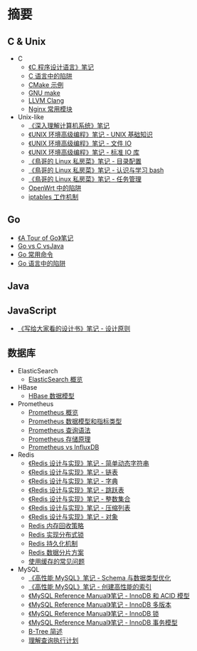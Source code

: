 # 摘要

## C & Unix

- C
  - [《C 程序设计语言》笔记](<C & Unix/C/《C 程序设计语言》笔记.md>)
  - [C 语言中的陷阱](<C & Unix/C/C 语言中的陷阱.md>)
  - [CMake 示例](<C & Unix/C/CMake 示例.md>)
  - [GNU make](<C & Unix/C/GNU make.md>)
  - [LLVM Clang](<C & Unix/C/LLVM Clang.md>)
  - [Nginx 常用模块](<C & Unix/C/Nginx 常用模块.md>)
- Unix-like
  - [《深入理解计算机系统》笔记](<C & Unix/Unix-like/《深入理解计算机系统》笔记.md>)
  - [《UNIX 环境高级编程》笔记 - UNIX 基础知识](<C & Unix/Unix-like/《UNIX 环境高级编程》笔记 - UNIX 基础知识.md>)
  - [《UNIX 环境高级编程》笔记 - 文件 IO](<C & Unix/Unix-like/《UNIX 环境高级编程》笔记 - 文件 IO.md>)
  - [《UNIX 环境高级编程》笔记 - 标准 IO 库](<C & Unix/Unix-like/《UNIX 环境高级编程》笔记 - 标准 IO 库.md>)
  - [《鳥哥的 Linux 私房菜》笔记 - 目录配置](<C & Unix/Unix-like/《鳥哥的 Linux 私房菜》笔记 - 目录配置.md>)
  - [《鳥哥的 Linux 私房菜》笔记 - 认识与学习 bash](<C & Unix/Unix-like/《鳥哥的 Linux 私房菜》笔记 - 认识与学习 bash.md>)
  - [《鳥哥的 Linux 私房菜》笔记 - 任务管理](<C & Unix/Unix-like/《鳥哥的 Linux 私房菜》笔记 - 任务管理.md>)
  - [OpenWrt 中的陷阱](<C & Unix/Unix-like/OpenWrt 中的陷阱.md>)
  - [iptables 工作机制](<C & Unix/Unix-like/iptables 工作机制.md>)

## Go

- [《A Tour of Go》笔记](<Go/《A Tour of Go》笔记.md>)
- [Go vs C vsJava](<Go/Go vs C vsJava.md>)
- [Go 常用命令](<Go/Go 常用命令.md>)
- [Go 语言中的陷阱](<Go/Go 语言中的陷阱.md>)

## Java

## JavaScript

- [《写给大家看的设计书》笔记 - 设计原则](<JavaScript/《写给大家看的设计书》笔记 - 设计原则.md>)

## 数据库

- ElasticSearch
  - [ElasticSearch 概览](<数据库/ElasticSearch/ElasticSearch 概览.md>)
- HBase
  - [HBase 数据模型](<数据库/HBase/HBase 数据模型.md>)
- Prometheus
  - [Prometheus 概览](<数据库/Prometheus/Prometheus 概览.md>)
  - [Prometheus 数据模型和指标类型](<数据库/Prometheus/Prometheus 数据模型和指标类型.md>)
  - [Prometheus 查询语法](<数据库/Prometheus/Prometheus 查询语法.md>)
  - [Prometheus 存储原理](<数据库/Prometheus/Prometheus 存储原理.md>)
  - [Prometheus vs InfluxDB](<数据库/Prometheus/Prometheus vs InfluxDB.md>)
- Redis
  - [《Redis 设计与实现》笔记 - 简单动态字符串](<数据库/Redis/《Redis 设计与实现》笔记 - 简单动态字符串.md>)
  - [《Redis 设计与实现》笔记 - 链表](<数据库/Redis/《Redis 设计与实现》笔记 - 链表.md>)
  - [《Redis 设计与实现》笔记 - 字典](<数据库/Redis/《Redis 设计与实现》笔记 - 字典.md>)
  - [《Redis 设计与实现》笔记 - 跳跃表](<数据库/Redis/《Redis 设计与实现》笔记 - 跳跃表.md>)
  - [《Redis 设计与实现》笔记 - 整数集合](<数据库/Redis/《Redis 设计与实现》笔记 - 整数集合.md>)
  - [《Redis 设计与实现》笔记 - 压缩列表](<数据库/Redis/《Redis 设计与实现》笔记 - 压缩列表.md>)
  - [《Redis 设计与实现》笔记 - 对象](<数据库/Redis/《Redis 设计与实现》笔记 - 对象.md>)
  - [Redis 内存回收策略](<数据库/Redis/Redis 内存回收策略.md>)
  - [Redis 实现分布式锁](<数据库/Redis/Redis 实现分布式锁.md>)
  - [Redis 持久化机制](<数据库/Redis/Redis 持久化机制.md>)
  - [Redis 数据分片方案](<数据库/Redis/Redis 数据分片方案.md>)
  - [使用缓存的常见问题](数据库/Redis/使用缓存的常见问题.md)
- MySQL
  - [《高性能 MySQL》笔记 - Schema 与数据类型优化](<数据库/MySQL/《高性能 MySQL》笔记 - Schema 与数据类型优化.md>)
  - [《高性能 MySQL》笔记 - 创建高性能的索引](<数据库/MySQL/《高性能 MySQL》笔记 - 创建高性能的索引.md>)
  - [《MySQL Reference Manual》笔记 - InnoDB 和 ACID 模型](<数据库/MySQL/《MySQL Reference Manual》笔记 - InnoDB 和 ACID 模型.md>)
  - [《MySQL Reference Manual》笔记 - InnoDB 多版本](<数据库/MySQL/《MySQL Reference Manual》笔记 - InnoDB 多版本.md>)
  - [《MySQL Reference Manual》笔记 - InnoDB 锁](<数据库/MySQL/《MySQL Reference Manual》笔记 - InnoDB 锁.md>)
  - [《MySQL Reference Manual》笔记 - InnoDB 事务模型](<数据库/MySQL/《MySQL Reference Manual》笔记 - InnoDB 事务模型.md>)
  - [B-Tree 简述](<数据库/MySQL/B-Tree 简述.md>)
  - [理解查询执行计划](<数据库/MySQL/理解查询执行计划.md>)
